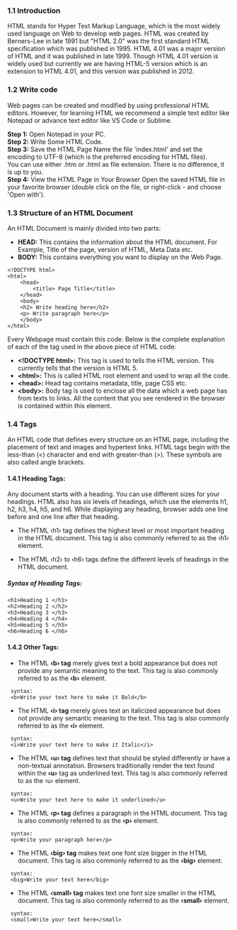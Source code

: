 ### 1.1 Introduction

HTML stands for Hyper Text Markup Language, which is the most widely used language on Web to develop web pages. HTML was created by Berners-Lee in late 1991 but "HTML 2.0" was the first standard HTML specification which was published in 1995. HTML 4.01 was a major version of HTML and it was published in late 1999. Though HTML 4.01 version is widely used but currently we are having HTML-5 version which is an extension to HTML 4.01, and this version was published in 2012.

### 1.2 Write code

Web pages can be created and modified by using professional HTML editors. However, for learning HTML we recommend a simple text editor like Notepad or advance text editor like VS Code or Sublime.

**Step 1:**  Open Notepad in your PC. <br>
**Step 2:**  Write Some HTML Code. <br>
**Step 3:**  Save the HTML Page Name the file 'index.html' and set the encoding to UTF-8 (which is the preferred encoding for HTML files).<br>You can use either .htm or .html as file extension. There is no difference, it is up to you.<br>
**Step 4:**  View the HTML Page in Your Browser Open the saved HTML file in your favorite browser (double click on the file, or right-click - and choose 'Open with').

### 1.3 Structure of an HTML Document

An HTML Document is mainly divided into two parts: 
<br>

- **HEAD:** This contains the information about the HTML document. For Example, Title of the page, version of HTML, Meta Data etc.
- **BODY:** This contains everything you want to display on the Web Page.


```
<!DOCTYPE html>
<html>
    <head>
        <title> Page Title</title>
    </head>
    <body>
    <h2> Write heading here</h2>
    <p> Write paragraph here</p>
    </body>
</html>
```
Every Webpage must contain this code. Below is the complete explanation of each of the tag used in the above piece of HTML code:<br>

- **&lt;!DOCTYPE html&gt;:** This tag is used to tells the HTML version. This currently tells that the version is HTML 5.
- **&lt;html&gt;:** This is called HTML root element and used to wrap all the code.
- **&lt;head&gt;:** Head tag contains metadata, title, page CSS etc.
- **&lt;body&gt;:** Body tag is used to enclose all the data which a web page has from texts to links. All the content that you see rendered in the browser is contained within this element.


### 1.4 Tags
An HTML code that defines every structure on an HTML page, including the placement of text and images and hypertext links. HTML tags begin with the less-than (<) character and end with greater-than (>). These symbols are also called angle brackets.<br>

#### 1.4.1 Heading Tags:
Any document starts with a heading. You can use different sizes for your headings. HTML also has six levels of headings, which use the elements h1, h2, h3, h4, h5, and h6. While displaying any heading, browser adds one line before and one line after that heading.


- The HTML ‹h1› tag defines the highest level or most important heading in the HTML document. This tag is also commonly referred to as the ‹h1› element.

- The HTML ‹h2› to ‹h6› tags define the different levels of headings in the HTML document.


 ##### Syntax of Heading Tags:
   
   ```
<h1>Heading 1 </h1> 
<h2>Heading 2 </h2>
<h3>Heading 3 </h3>
<h4>Heading 4 </h4>
<h5>Heading 5 </h5>
<h6>Heading 6 </h6>
```

#### 1.4.2 Other Tags:

- The HTML **‹b› tag** merely gives text a bold appearance but does not provide any semantic meaning to the text. This tag is also commonly referred to as the **‹b›** element.
```
 syntax:
 <b>Write your text here to make it Bold</b>
 ```
- The HTML **‹i› tag** merely gives text an italicized appearance but does not provide any semantic meaning to the text. This tag is also commonly referred to as the **‹i›** element.
```
 syntax:
 <i>Write your text here to make it Italic</i>
 ```
- The HTML **‹u› tag** defines text that should be styled differently or have a non-textual annotation. Browsers traditionally render the text found within the **‹u›** tag as underlined text. This tag is also commonly referred to as the ‹u› element.

```
 syntax:
 <u>Write your text here to make it underlined</u>
 ```
- The HTML **‹p› tag** defines a paragraph in the HTML document. This tag is also commonly referred to as the **‹p›** element.

```
 syntax:
 <p>Write your paragraph here</p>
 ```
- The HTML **‹big› tag** makes text one font size bigger in the HTML document. This tag is also commonly referred to as the **‹big›** element.

```
 syntax:
 <big>Write your text here</big>
 ```
- The HTML **‹small› tag** makes text one font size smaller in the HTML document. This tag is also commonly referred to as the **‹small›** element.

```
 syntax:
 <small>Write your text here</small>
 ```

